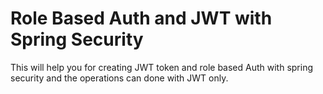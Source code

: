 # Role Based Auth and JWT with Spring Security
 This will help you for creating JWT token and role based Auth with spring security and the operations can done with JWT only.
